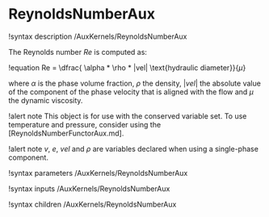 # ReynoldsNumberAux

!syntax description /AuxKernels/ReynoldsNumberAux

The Reynolds number $Re$ is computed as:

!equation
Re = \dfrac{ \alpha * \rho * |vel| \text{hydraulic diameter}}{$\mu$}

where $\alpha$ is the phase volume fraction, $\rho$ the density, $|vel|$ the absolute value of
the component of the phase velocity that is aligned with the flow and $\mu$ the dynamic viscosity.

!alert note
This object is for use with the conserved variable set. To use temperature and pressure,
consider using the [ReynoldsNumberFunctorAux.md].

!alert note
$v$, $e$, $vel$ and $\rho$ are variables declared when using a single-phase component.

!syntax parameters /AuxKernels/ReynoldsNumberAux

!syntax inputs /AuxKernels/ReynoldsNumberAux

!syntax children /AuxKernels/ReynoldsNumberAux
